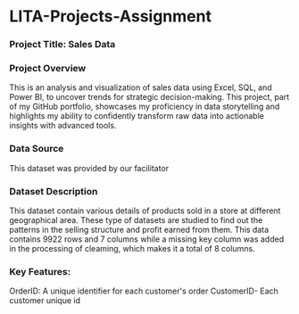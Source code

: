 # LITA-Projects-Assignment

### Project Title: Sales Data

### Project Overview
This is an analysis and visualization of sales data using Excel, SQL, and Power BI, to uncover trends for strategic decision-making. This project, part of my GitHub portfolio, showcases my proficiency in data storytelling and highlights my ability to confidently transform raw data into actionable insights with advanced tools.

### Data Source
This dataset was provided by our facilitator

### Dataset Description
This dataset contain various details of products sold in a store at different geographical area. These type of datasets are studied to find out the patterns in the selling structure and profit earned from them. This data contains 9922 rows and 7 columns while a missing key column was added in the processing of cleaming, which makes it a total of 8 columns.



### Key Features:
OrderID: A unique identifier for each customer's order
CustomerID- Each customer unique id
